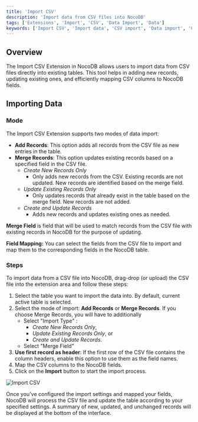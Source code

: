 ```yaml
---
title: 'Import CSV'
description: 'Import data from CSV files into NocoDB'
tags: ['Extensions', 'Import', 'CSV', 'Data Import', 'Data']
keywords: ['Import CSV', 'Import data', 'CSV import', 'Data import', 'CSV files']
---
```


## Overview
The Import CSV Extension in NocoDB allows users to import data from CSV files directly into existing tables. This tool helps in adding new records, updating existing ones, and efficiently mapping CSV columns to NocoDB fields.

## Importing Data
### Mode
The Import CSV Extension supports two modes of data import:
- **Add Records**: This option adds all records from the CSV file as new entries in the table.
- **Merge Records**: This option updates existing records based on a specified field in the CSV file.
  - *Create New Records Only*
    - Only adds new records from the CSV. Existing records are not updated. New records are identified based on the merge field.
  - *Update Existing Records Only* 
    - Only updates records that already exist in the table based on the merge field. New records are not added.
  - *Create and Update Records*
    - Adds new records and updates existing ones as needed.

**Merge Field** is field that will be used to match records from the CSV file with existing records in NocoDB for the purpose of updating.

**Field Mapping:** You can select the fields from the CSV file to import and map them to the corresponding fields in the NocoDB table.

### Steps
To import data from a CSV file into NocoDB, drag-drop (or upload) the CSV file into the extension area and follow these steps:
1. Select the table you want to import the data into. By default, current active table is selected.
2. Select the mode of import: **Add Records** or **Merge Records**. If you choose Merge Records, you will have to additionally
     - Select "Import Type" : 
       - *Create New Records Only*, 
       - *Update Existing Records Only*, or 
       - *Create and Update Records*.
     - Select "Merge Field"
3. **Use first record as header**: If the first row of the CSV file contains the column headers, enable this option to use them as the field names. 
4. Map the CSV columns to the NocoDB fields.
5. Click on the **Import** button to start the import process.

![Import CSV](/img/v2/extensions/upload-csv.png)

Once you've configured the import settings and mapped your fields, NocoDB will process the CSV file and update the table according to your specified settings. A summary of new, updated, and unchanged records will be displayed at the bottom of the interface.


